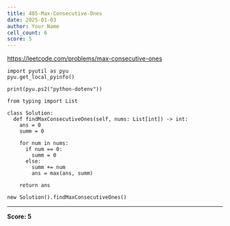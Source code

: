 ```yaml
---
title: 485-Max-Consecutive-Ones
date: 2025-01-03
author: Your Name
cell_count: 6
score: 5
---
```


https://leetcode.com/problems/max-consecutive-ones


```
import pyutil as pyu
pyu.get_local_pyinfo()
```


```
print(pyu.ps2("python-dotenv"))
```


```
from typing import List
```


```
class Solution:
  def findMaxConsecutiveOnes(self, nums: List[int]) -> int:
    ans = 0
    summ = 0

    for num in nums:
      if num == 0:
        summ = 0
      else:
        summ += num
        ans = max(ans, summ)

    return ans
```


```
new Solution().findMaxConsecutiveOnes()
```


---
**Score: 5**